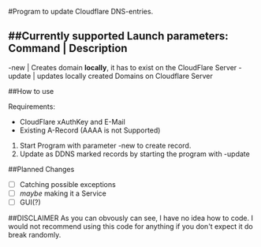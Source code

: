 #Program to update Cloudflare DNS-entries.

##Currently supported Launch parameters:
Command | Description
---------------------
-new | Creates domain **locally**, it has to exist on the CloudFlare Server
-update | updates locally created Domains on Cloudflare Server

##How to use

Requirements:
- CloudFlare xAuthKey and E-Mail
- Existing A-Record (AAAA is not Supported)


1. Start Program with parameter -new to create record.
2. Update as DDNS marked records by starting the program with -update


##Planned Changes
- [ ] Catching possible exceptions
- [ ] *maybe* making it a Service
- [ ] GUI(?)

##DISCLAIMER
As you can obvously can see, I have no idea how to code.
I would not recommend using this code for anything if you don't expect it do break randomly.
